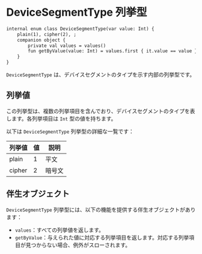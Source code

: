 # DeviceSegmentType 列挙型

```svg
internal enum class DeviceSegmentType(var value: Int) {
    plain(1), cipher(2), ;
    companion object {
        private val values = values()
        fun getByValue(value: Int) = values.first { it.value == value }
    }
}
```
`DeviceSegmentType` は、デバイスセグメントのタイプを示す内部の列挙型です。

## 列挙値

この列挙型は、複数の列挙項目を含んでおり、デバイスセグメントのタイプを表します。各列挙項目は `Int` 型の値を持ちます。

以下は `DeviceSegmentType` 列挙型の詳細な一覧です：

| 列挙値 | 値 | 説明 |
|---|---|---|
| plain | 1 | 平文 |
| cipher | 2 | 暗号文 |

## 伴生オブジェクト

`DeviceSegmentType` 列挙型には、以下の機能を提供する伴生オブジェクトがあります：

- `values`：すべての列挙値を返します。
- `getByValue`：与えられた値に対応する列挙項目を返します。対応する列挙項目が見つからない場合、例外がスローされます。
